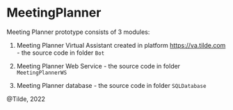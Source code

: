 # MeetingPlanner

Meeting Planner prototype consists of 3 modules:

1. Meeting Planner Virtual Assistant created in platform https://va.tilde.com - the source code in folder `Bot`

2. Meeting Planner Web Service - the source code in folder `MeetingPlannerWS`

3. Meeting Planner database - the source code in folder `SQLDatabase`

@Tilde, 2022
